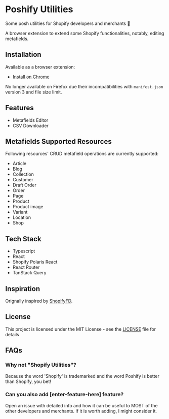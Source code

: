 # Poshify Utilities
Some posh utilities for Shopify developers and merchants 🎉

A browser extension to extend some Shopify functionalities, notably, editing metafields.

## Installation
Available as a browser extension:
 - [Install on Chrome](https://chrome.google.com/webstore/detail/shopify-metafields-editor/albldpmnhhhcjiladaacehfabibgbllk "Chrome")

No longer available on Firefox due their incompatibilities with `manifest.json` version 3 and file size limit.

## Features
- Metafields Editor
- CSV Downloader

## Metafields Supported Resources
Following resources' CRUD metafield operations are currently supported:
 - Article
 - Blog
 - Collection
 - Customer
 - Draft Order
 - Order
 - Page
 - Product
 - Product image
 - Variant
 - Location
 - Shop

## Tech Stack
 - Typescript
 - React
 - Shopify Polaris React
 - React Router
 - TanStack Query

## Inspiration
Orignally inspired by [ShopifyFD](https://github.com/freakdesign/shopifyFD "Shopify FD").

## License
This project is licensed under the MIT License - see the [LICENSE](https://github.com/husseyexplores/poshify-utilities/blob/master/LICENSE "License") file for details

## FAQs

### Why not "Shopify Utilities"?
Because the word 'Shopify' is trademarked and the word Poshify is better than Shopify, you bet!

### Can you also add [enter-feature-here] feature?
Open an issue with detailed info and how it can be useful to MOST of the other developers and merchants. If it is worth adding, I might consider it.
